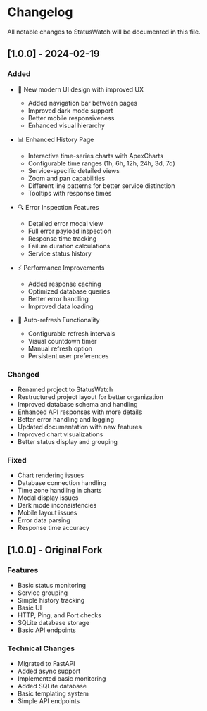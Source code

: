 # Changelog

All notable changes to StatusWatch will be documented in this file.

## [1.0.0] - 2024-02-19

### Added
- 🎨 New modern UI design with improved UX
  - Added navigation bar between pages
  - Improved dark mode support
  - Better mobile responsiveness
  - Enhanced visual hierarchy

- 📊 Enhanced History Page
  - Interactive time-series charts with ApexCharts
  - Configurable time ranges (1h, 6h, 12h, 24h, 3d, 7d)
  - Service-specific detailed views
  - Zoom and pan capabilities
  - Different line patterns for better service distinction
  - Tooltips with response times

- 🔍 Error Inspection Features
  - Detailed error modal view
  - Full error payload inspection
  - Response time tracking
  - Failure duration calculations
  - Service status history

- ⚡ Performance Improvements
  - Added response caching
  - Optimized database queries
  - Better error handling
  - Improved data loading

- 🔄 Auto-refresh Functionality
  - Configurable refresh intervals
  - Visual countdown timer
  - Manual refresh option
  - Persistent user preferences

### Changed
- Renamed project to StatusWatch
- Restructured project layout for better organization
- Improved database schema and handling
- Enhanced API responses with more details
- Better error handling and logging
- Updated documentation with new features
- Improved chart visualizations
- Better status display and grouping

### Fixed
- Chart rendering issues
- Database connection handling
- Time zone handling in charts
- Modal display issues
- Dark mode inconsistencies
- Mobile layout issues
- Error data parsing
- Response time accuracy

## [1.0.0] - Original Fork

### Features
- Basic status monitoring
- Service grouping
- Simple history tracking
- Basic UI
- HTTP, Ping, and Port checks
- SQLite database storage
- Basic API endpoints

### Technical Changes
- Migrated to FastAPI
- Added async support
- Implemented basic monitoring
- Added SQLite database
- Basic templating system
- Simple API endpoints 